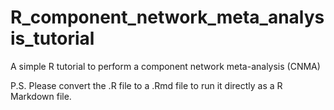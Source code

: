 # R_component_network_meta_analysis_tutorial
A simple R tutorial to perform a component network meta-analysis (CNMA)

P.S. Please convert the .R file to a .Rmd file to run it directly as a R Markdown file.
